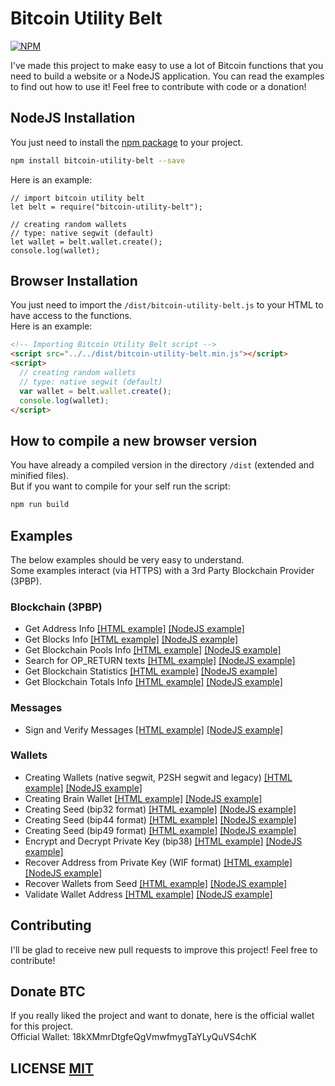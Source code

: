# Bitcoin Utility Belt
[![NPM](https://img.shields.io/npm/v/bitcoin-utility-belt.svg)](https://www.npmjs.com/package/bitcoin-utility-belt)

I've made this project to make easy to use a lot of Bitcoin functions that you need to build a website or a NodeJS application. You can read the examples to find out how to use it! Feel free to contribute with code or a donation!

## NodeJS Installation
You just need to install the [npm package](https://www.npmjs.com/package/bitcoin-utility-belt) to your project.
``` bash
npm install bitcoin-utility-belt --save
```

Here is an example: 
``` node
// import bitcoin utility belt
let belt = require("bitcoin-utility-belt");

// creating random wallets
// type: native segwit (default)
let wallet = belt.wallet.create();
console.log(wallet);
```

## Browser Installation
You just need to import the `/dist/bitcoin-utility-belt.js` to your HTML to have access to the functions.  
Here is an example:
``` html
<!-- Importing Bitcoin Utility Belt script -->
<script src="../../dist/bitcoin-utility-belt.min.js"></script>
<script>
  // creating random wallets
  // type: native segwit (default)
  var wallet = belt.wallet.create();
  console.log(wallet);
</script>
```

## How to compile a new browser version
You have already a compiled version in the directory `/dist` (extended and minified files).  
But if you want to compile for your self run the script:
``` bash
npm run build
```

## Examples
The below examples should be very easy to understand.  
Some examples interact (via HTTPS) with a 3rd Party Blockchain Provider (3PBP).

### Blockchain (3PBP)
- Get Address Info [[HTML example]](https://github.com/MiguelMedeiros/bitcoin-utility-belt/blob/master/examples/html/blockchain-address-info.html) [[NodeJS example]](https://github.com/MiguelMedeiros/bitcoin-utility-belt/blob/master/examples/nodejs/blockchain-address-info.js)
- Get Blocks Info [[HTML example]](https://github.com/MiguelMedeiros/bitcoin-utility-belt/blob/master/examples/html/blockchain-blocks-info.html) [[NodeJS example]](https://github.com/MiguelMedeiros/bitcoin-utility-belt/blob/master/examples/nodejs/blockchain-blocks-info.js)
- Get Blockchain Pools Info [[HTML example]](https://github.com/MiguelMedeiros/bitcoin-utility-belt/blob/master/examples/html/blockchain-pools-info.html) [[NodeJS example]](https://github.com/MiguelMedeiros/bitcoin-utility-belt/blob/master/examples/nodejs/blockchain-pools-info.js)
- Search for OP_RETURN texts [[HTML example]](https://github.com/MiguelMedeiros/bitcoin-utility-belt/blob/master/examples/html/blockchain-search-op_return.html) [[NodeJS example]](https://github.com/MiguelMedeiros/bitcoin-utility-belt/blob/master/examples/nodejs/blockchain-search-op_return.js)
- Get Blockchain Statistics [[HTML example]](https://github.com/MiguelMedeiros/bitcoin-utility-belt/blob/master/examples/html/blockchain-statistics.html) [[NodeJS example]](https://github.com/MiguelMedeiros/bitcoin-utility-belt/blob/master/examples/nodejs/blockchain-statistics.js)
- Get Blockchain Totals Info [[HTML example]](https://github.com/MiguelMedeiros/bitcoin-utility-belt/blob/master/examples/html/blockchain-totals-info.html) [[NodeJS example]](https://github.com/MiguelMedeiros/bitcoin-utility-belt/blob/master/examples/nodejs/blockchain-totals-info.js)

### Messages
- Sign and Verify Messages [[HTML example]](https://github.com/MiguelMedeiros/bitcoin-utility-belt/blob/master/examples/html/message-sign-verify.html) [[NodeJS example]](https://github.com/MiguelMedeiros/bitcoin-utility-belt/blob/master/examples/nodejs/message-sign-verify.js)

### Wallets
- Creating Wallets (native segwit, P2SH segwit and legacy) [[HTML example]](https://github.com/MiguelMedeiros/bitcoin-utility-belt/blob/master/examples/html/wallet-create.html) [[NodeJS example]](https://github.com/MiguelMedeiros/bitcoin-utility-belt/blob/master/examples/nodejs/wallet-create.js)
- Creating Brain Wallet [[HTML example]](https://github.com/MiguelMedeiros/bitcoin-utility-belt/blob/master/examples/html/wallet-brainwallet.html) [[NodeJS example]](https://github.com/MiguelMedeiros/bitcoin-utility-belt/blob/master/examples/nodejs/wallet-brainwallet.js)
- Creating Seed (bip32 format) [[HTML example]](https://github.com/MiguelMedeiros/bitcoin-utility-belt/blob/master/examples/html/wallet-create-seed-bip32.html) [[NodeJS example]](https://github.com/MiguelMedeiros/bitcoin-utility-belt/blob/master/examples/nodejs/wallet-create-seed-bip32.js)
- Creating Seed (bip44 format) [[HTML example]](https://github.com/MiguelMedeiros/bitcoin-utility-belt/blob/master/examples/html/wallet-create-seed-bip44.html) [[NodeJS example]](https://github.com/MiguelMedeiros/bitcoin-utility-belt/blob/master/examples/nodejs/wallet-create-seed-bip44.js)
- Creating Seed (bip49 format) [[HTML example]](https://github.com/MiguelMedeiros/bitcoin-utility-belt/blob/master/examples/html/wallet-create-seed-bip49.html) [[NodeJS example]](https://github.com/MiguelMedeiros/bitcoin-utility-belt/blob/master/examples/nodejs/wallet-create-seed-bip49.js)
- Encrypt and Decrypt Private Key (bip38) [[HTML example]](https://github.com/MiguelMedeiros/bitcoin-utility-belt/blob/master/examples/html/wallet-encrypt-decrypt.html) [[NodeJS example]](https://github.com/MiguelMedeiros/bitcoin-utility-belt/blob/master/examples/nodejs/wallet-encrypt-decrypt.js)
- Recover Address from Private Key (WIF format) [[HTML example]](https://github.com/MiguelMedeiros/bitcoin-utility-belt/blob/master/examples/html/wallet-recover-address.html) [[NodeJS example]](https://github.com/MiguelMedeiros/bitcoin-utility-belt/blob/master/examples/nodejs/wallet-recover-address.js)
- Recover Wallets from Seed [[HTML example]](https://github.com/MiguelMedeiros/bitcoin-utility-belt/blob/master/examples/html/wallet-recover-seed.html) [[NodeJS example]](https://github.com/MiguelMedeiros/bitcoin-utility-belt/blob/master/examples/nodejs/wallet-recover-seed.js)
- Validate Wallet Address [[HTML example]](https://github.com/MiguelMedeiros/bitcoin-utility-belt/blob/master/examples/html/wallet-validate-address.html) [[NodeJS example]](https://github.com/MiguelMedeiros/bitcoin-utility-belt/blob/master/examples/nodejs/wallet-validate-address.js)

## Contributing
I'll be glad to receive new pull requests to improve this project! Feel free to contribute!

## Donate BTC
If you really liked the project and want to donate, here is the official wallet for this project.  
Official Wallet: 18kXMmrDtgfeQgVmwfmygTaYLyQuVS4chK

## LICENSE [MIT](LICENSE)